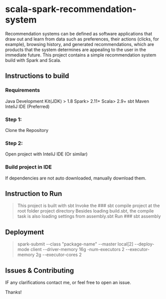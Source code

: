 # scala-spark-recommendation-system

Recommendation systems can be defined as software applications that draw out and learn from data such as preferences, their actions (clicks, for example), browsing history, and generated recommendations, which are products that the system determines are appealing to the user in the immediate future. This project contains a simple recommendation system build with Spark and Scala.

## Instructions to build

### Requirements
  Java Development Kit(JDK) > 1.8
  Spark> 2.11+
  Scala> 2.9+
  sbt
  Maven 
  InteliJ IDE (Preferred)
  
### Step 1:
  Clone the Repository
 
### Step 2:
  Open project with InteliJ IDE (Or similar)

### Build project in IDE
  If dependencies are not auto downloaded, manually download them.
  
## Instruction to Run

  > This project is built with sbt
  > Invoke the ### sbt compile project at the root folder project directory
  > Besides loading build.sbt, the compile task is also loading settings from assembly.sbt 
  > Run ### sbt assembly

## Deployment

  > spark-submit --class "package-name" --master local[2] --deploy-mode client --driver-memory 16g -num-executors 2 --executor-memory 2g --executor-cores 2  
  
## Issues & Contributing

  IF any clarifications contact me, or feel free to open an issue.
  
Thanks!

